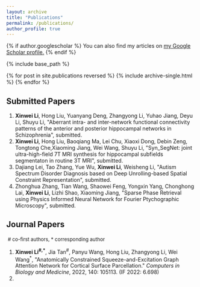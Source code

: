 ```yaml
---
layout: archive
title: "Publications"
permalink: /publications/
author_profile: true
---
```


{% if author.googlescholar %}
  You can also find my articles on <u><a href="{{author.googlescholar}}">my Google Scholar profile</a>.</u>
{% endif %}

{% include base_path %}

{% for post in site.publications reversed %}
  {% include archive-single.html %}
{% endfor %}

## Submitted Papers 

1. **Xinwei Li**, Hong Liu, Yuanyang Deng, Zhangyong Li, Yuhao Jiang, Deyu Li, Shuyu Li, "Aberrant intra- and inter-network functional connectivity patterns of the anterior and posterior hippocampal networks in Schizophrenia", submitted.
2. **Xinwei Li**, Hong Liu, Baoqiang Ma, Lei Chu, Xiaoxi Dong, Debin Zeng, Tongtong Che,Xiaoming Jiang, Wei Wang, Shuyu Li, "Syn_SegNet: joint ultra-high-field 7T MRI synthesis for hippocampal subfields segmentaton in routine 3T MRI", submitted.
3. Dajiang Lei, Tao Zhang, Yue Wu, **Xinwei Li**, Weisheng Li, "Autism Spectrum Disorder Diagnosis based on Deep Unrolling-based Spatial Constraint Representation", submitted. 
4. Zhonghua Zhang, Tian Wang, Shaowei Feng, Yongxin Yang, Chonghong Lai, **Xinwei Li**, Lizhi Shao, Xiaoming Jiang, "Sparse Phase Retrieval using Physics Informed Neural Network for Fourier Ptychographic Microscopy", submitted.

## Journal Papers

​	<font size=2>\# co-first authors, * corresponding author</font>

1. **Xinwei Li<sup>#,*</sup>**,  Jia Tan<sup>#</sup>, Panyu Wang, Hong Liu, Zhangyong Li, Wei Wang<sup>*</sup>, "Anatomically Constrained Squeeze-and-Excitation Graph Attention Network for Cortical Surface Parcellation." *Computers in Biology and Medicine*, 2022, 140: 105113. (IF 2022: 6.698)
2. 

